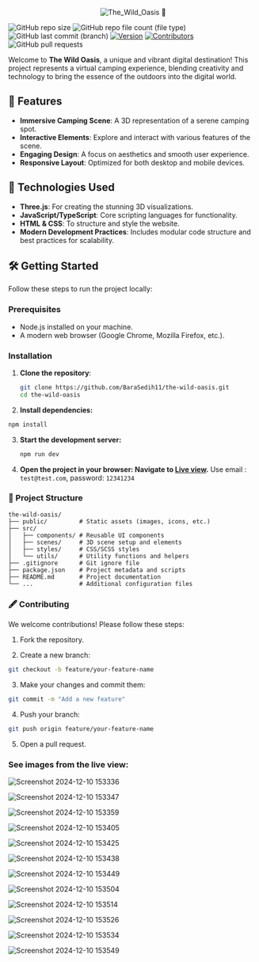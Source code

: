 <div align="center">
   
   ![The_Wild_Oasis 🌴](https://github.com/user-attachments/assets/dff8803d-de6e-4edb-8731-665dc35dd1dd)
</div>

   ![GitHub repo size](https://img.shields.io/github/repo-size/BaraSedih11/the-wild-oasis) ![GitHub repo file count (file type)](https://img.shields.io/github/directory-file-count/BaraSedih11/the-wild-oasis) 
 ![GitHub last commit (branch)](https://img.shields.io/github/last-commit/BaraSedih11/the-wild-oasis/main)
[![Version](https://img.shields.io/badge/version-v1.0.0-blue)](https://github.com/BaraSedih/the-wild-oasis/releases/tag/v1.0.0)
[![Contributors](https://img.shields.io/github/contributors/BaraSedih11/the-wild-oasis)](https://github.com/BaraSedih11/the-wild-oasis/graphs/contributors)
![GitHub pull requests](https://img.shields.io/github/issues-pr-raw/BaraSedih11/the-wild-oasis)

Welcome to **The Wild Oasis**, a unique and vibrant digital destination! This project represents a virtual camping experience, blending creativity and technology to bring the essence of the outdoors into the digital world.

## 🌟 Features

- **Immersive Camping Scene**: A 3D representation of a serene camping spot.
- **Interactive Elements**: Explore and interact with various features of the scene.
- **Engaging Design**: A focus on aesthetics and smooth user experience.
- **Responsive Layout**: Optimized for both desktop and mobile devices.

## 🚀 Technologies Used

- **Three.js**: For creating the stunning 3D visualizations.
- **JavaScript/TypeScript**: Core scripting languages for functionality.
- **HTML & CSS**: To structure and style the website.
- **Modern Development Practices**: Includes modular code structure and best practices for scalability.

## 🛠️ Getting Started

Follow these steps to run the project locally:

### Prerequisites

- Node.js installed on your machine.
- A modern web browser (Google Chrome, Mozilla Firefox, etc.).

### Installation

1. **Clone the repository**:
   ```bash
   git clone https://github.com/BaraSedih11/the-wild-oasis.git
   cd the-wild-oasis
   ```

2. **Install dependencies:**
  ```bash
 npm install
  ```

3. **Start the development server:**
   ```bash
   npm run dev
   ```

4. **Open the project in your browser: Navigate to [Live view](https://the-wild-oasis-bara.netlify.app/).**
   Use email : `test@test.com`, password: `12341234`

### 📂 Project Structure
  ```plaintext
  the-wild-oasis/
  ├── public/         # Static assets (images, icons, etc.)
  ├── src/
  │   ├── components/ # Reusable UI components
  │   ├── scenes/     # 3D scene setup and elements
  │   ├── styles/     # CSS/SCSS styles
  │   └── utils/      # Utility functions and helpers
  ├── .gitignore      # Git ignore file
  ├── package.json    # Project metadata and scripts
  ├── README.md       # Project documentation
  └── ...             # Additional configuration files
  ```

### 🖋️ Contributing

We welcome contributions! Please follow these steps:

1. Fork the repository.

2. Create a new branch:
  ```bash
  git checkout -b feature/your-feature-name
  ```
3. Make your changes and commit them:
  ```bash
  git commit -m "Add a new feature"
  ```
4. Push your branch:
  ```bash
  git push origin feature/your-feature-name
  ```
5. Open a pull request.

### See images from the live view: 

![Screenshot 2024-12-10 153336](https://github.com/user-attachments/assets/514a2389-dd7b-4eff-82b0-b7cffaf0c41e)

![Screenshot 2024-12-10 153347](https://github.com/user-attachments/assets/e859354f-5c91-4e8d-8314-c164e10e245c)

![Screenshot 2024-12-10 153359](https://github.com/user-attachments/assets/544a579b-804a-45ca-bdae-e8fa20d0c248)

![Screenshot 2024-12-10 153405](https://github.com/user-attachments/assets/2eb71e37-aff0-4324-9042-b0d8cd7b1881)

![Screenshot 2024-12-10 153425](https://github.com/user-attachments/assets/692a62f8-3239-452c-ab1f-a1fd79c0000e)

![Screenshot 2024-12-10 153438](https://github.com/user-attachments/assets/edf76f15-c2b2-4377-b8e7-f55c3d5778b5)

![Screenshot 2024-12-10 153449](https://github.com/user-attachments/assets/59cce16c-a81e-4963-9afa-ce4e51f1d9d7)

![Screenshot 2024-12-10 153504](https://github.com/user-attachments/assets/bf17d36d-0837-4a7c-9f39-c76171e5a408)

![Screenshot 2024-12-10 153514](https://github.com/user-attachments/assets/00a732ee-8341-4c18-937a-788254ac6600)

![Screenshot 2024-12-10 153526](https://github.com/user-attachments/assets/c10a0eca-7fd5-4a24-b9d1-c243e8cbaa14)

![Screenshot 2024-12-10 153534](https://github.com/user-attachments/assets/bc7a3eaf-376a-4131-b2a3-2743e825dccc)

![Screenshot 2024-12-10 153549](https://github.com/user-attachments/assets/79b88b64-8ee2-4533-9567-3d211bc0be61)




